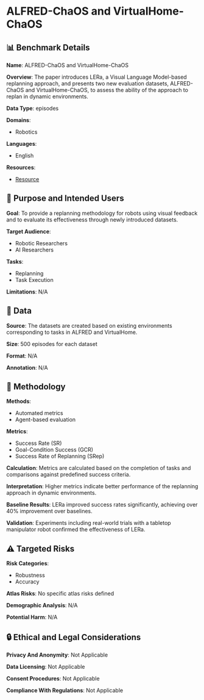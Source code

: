 # ALFRED-ChaOS and VirtualHome-ChaOS

## 📊 Benchmark Details

**Name**: ALFRED-ChaOS and VirtualHome-ChaOS

**Overview**: The paper introduces LERa, a Visual Language Model-based replanning approach, and presents two new evaluation datasets, ALFRED-ChaOS and VirtualHome-ChaOS, to assess the ability of the approach to replan in dynamic environments.

**Data Type**: episodes

**Domains**:
- Robotics

**Languages**:
- English

**Resources**:
- [Resource](https://lera-robo.github.io)

## 🎯 Purpose and Intended Users

**Goal**: To provide a replanning methodology for robots using visual feedback and to evaluate its effectiveness through newly introduced datasets.

**Target Audience**:
- Robotic Researchers
- AI Researchers

**Tasks**:
- Replanning
- Task Execution

**Limitations**: N/A

## 💾 Data

**Source**: The datasets are created based on existing environments corresponding to tasks in ALFRED and VirtualHome.

**Size**: 500 episodes for each dataset

**Format**: N/A

**Annotation**: N/A

## 🔬 Methodology

**Methods**:
- Automated metrics
- Agent-based evaluation

**Metrics**:
- Success Rate (SR)
- Goal-Condition Success (GCR)
- Success Rate of Replanning (SRep)

**Calculation**: Metrics are calculated based on the completion of tasks and comparisons against predefined success criteria.

**Interpretation**: Higher metrics indicate better performance of the replanning approach in dynamic environments.

**Baseline Results**: LERa improved success rates significantly, achieving over 40% improvement over baselines.

**Validation**: Experiments including real-world trials with a tabletop manipulator robot confirmed the effectiveness of LERa.

## ⚠️ Targeted Risks

**Risk Categories**:
- Robustness
- Accuracy

**Atlas Risks**:
No specific atlas risks defined

**Demographic Analysis**: N/A

**Potential Harm**: N/A

## 🔒 Ethical and Legal Considerations

**Privacy And Anonymity**: Not Applicable

**Data Licensing**: Not Applicable

**Consent Procedures**: Not Applicable

**Compliance With Regulations**: Not Applicable

